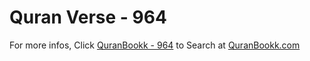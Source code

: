 # Quran Verse - 964 

For more infos, Click [QuranBookk - 964](https://www.quranbookk.com/quran/search?q=964) to Search at [QuranBookk.com](http://quranbookk.com/)